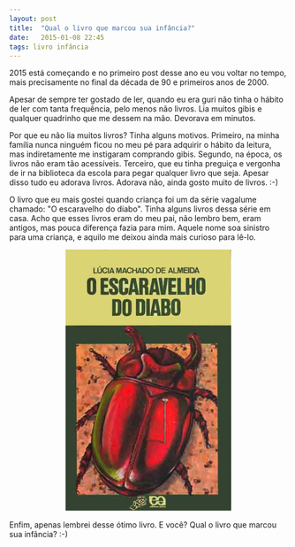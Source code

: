 ```yaml
---
layout: post
title:  "Qual o livro que marcou sua infância?"
date:   2015-01-08 22:45
tags: livro infância
---
```


2015 está começando e no primeiro post desse ano eu vou voltar no tempo, mais precisamente no final da década de 90 e primeiros anos de 2000.

Apesar de sempre ter gostado de ler, quando eu era guri não tinha o hábito de ler com tanta frequência, pelo menos não livros. Lia muitos gibis e qualquer quadrinho que me dessem na mão. Devorava em minutos.

Por que eu não lia muitos livros? Tinha alguns motivos. Primeiro, na minha família nunca ninguém ficou no meu pé para adquirir o hábito da leitura, mas indiretamente me instigaram comprando gibis. Segundo, na época, os livros não eram tão acessíveis. Terceiro, que eu tinha preguiça e vergonha de ir na biblioteca da escola para pegar qualquer livro que seja. Apesar disso tudo eu adorava livros. Adorava não, ainda gosto muito de livros. :-)

O livro que eu mais gostei quando criança foi um da série vagalume chamado: "O escaravelho do diabo". Tinha alguns livros dessa série em casa. Acho que esses livros eram do meu pai, não lembro bem, eram antigos, mas pouca diferença fazia para mim. Aquele nome soa sinistro para uma criança, e aquilo me deixou ainda mais curioso para lê-lo.

<p style="text-align: center;">
  <img src="/images/2015-01-08-o-escaravelho-do-diabo.jpg" alt="O escaravelho do diabo" />
</p>

Enfim, apenas lembrei desse ótimo livro. E você? Qual o livro que marcou sua infância? :-)
